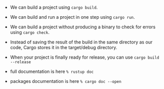 - We can build a project using `cargo build`.
- We can build and run a project in one step using `cargo run`.
- We can build a project without producing a binary to check for errors using `cargo check`.
- Instead of saving the result of the build in the same directory as our code, Cargo stores it in the target/debug directory.
- When your project is finally ready for release, you can use `cargo build --release`

- full documentation is here `% rustup doc`
- packages documentation is here `% cargo doc --open`
